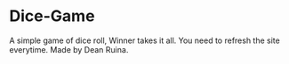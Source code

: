 # Dice-Game
A simple game of dice roll, Winner takes it all. You need to refresh the site everytime.
Made by Dean Ruina.
